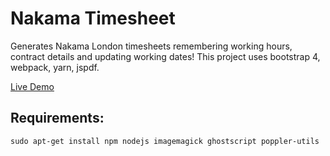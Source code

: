 # Nakama Timesheet
Generates Nakama London timesheets remembering working hours, contract details and updating working dates! This project uses bootstrap 4, webpack, yarn, jspdf.

[Live Demo](http://nakama.serversurge.co.uk)

## Requirements:
```
sudo apt-get install npm nodejs imagemagick ghostscript poppler-utils
```